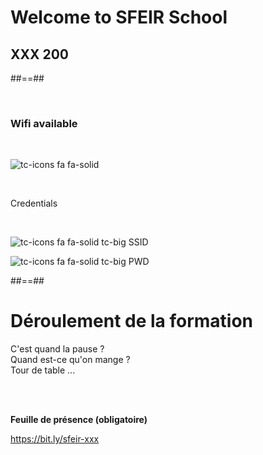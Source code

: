 <!-- .slide: class="first-slide" sfeir-level="2" sfeir-techno="xxx" -->

# **Welcome to SFEIR School**

## **XXX 200**

##==##

<!-- .slide: class="bg-blur" -->

<br>

### Wifi available

<br>

![](fa-wifi 'tc-icons fa fa-solid')<!-- .element: style="--tc-icon-size:300px; --tc-icon-color:var(--light-grey);" -->

<br>

Credentials

<!-- .element: class="center" -->
<br>

![](fa-user 'tc-icons fa fa-solid tc-big')<!-- .element: style="--tc-icon-color:var(--light-grey);" --> SSID

![](fa-lock 'tc-icons fa fa-solid tc-big')<!-- .element: style="--tc-icon-color:var(--light-grey);" --> PWD

##==##

# Déroulement de la formation

<p class="center">
C'est quand la pause ?<br>
Quand est-ce qu'on mange ?<br>
Tour de table ...
</p>
<br><br>

**Feuille de présence (obligatoire)** <!-- .element: class="center" -->

https://bit.ly/sfeir-xxx <!-- .element: class="center" -->
